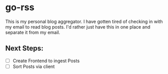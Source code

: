 # go-rss

This is my personal blog aggregator. I have gotten tired of checking in with my email to read blog posts. I'd rather just have this in one place and separate it from my email.

## Next Steps:
- [ ] Create Frontend to ingest Posts
- [ ] Sort Posts via client
